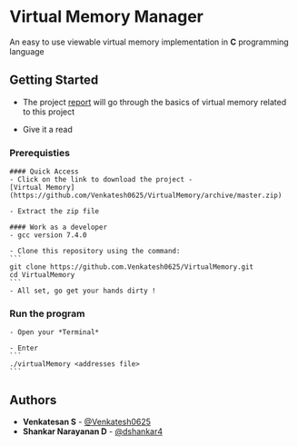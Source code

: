 # Virtual Memory Manager

An easy to use viewable virtual memory implementation in **C** programming language

## Getting Started

- The project [report](https://github.com/Venkatesh0625/VirtualMemory/blob/master/Project%20report.docx?raw=true) will go through the basics of virtual memory related to this project

- Give it a read 

### Prerequisties

    #### Quick Access
    - Click on the link to download the project - 
    [Virtual Memory](https://github.com/Venkatesh0625/VirtualMemory/archive/master.zip)

    - Extract the zip file

    #### Work as a developer 
    - gcc version 7.4.0

    - Clone this repository using the command:
    ```
    git clone https://github.com.Venkatesh0625/VirtualMemory.git
    cd VirtualMemory
    ```
    - All set, go get your hands dirty !

### Run the program

    - Open your *Terminal* 

    - Enter 
    ```
    ./virtualMemory <addresses file>
    ```
    
## Authors 

* **Venkatesan S** - [@Venkatesh0625](https://github.com/Venkatesh0625)
* **Shankar Narayanan D** - [@dshankar4](https://github.com/dshankar4)
